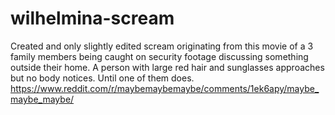 # wilhelmina-scream

Created and only slightly edited scream originating from this movie of a 3 family members being caught on security footage discussing something outside their home. A person with large red hair and sunglasses approaches but no body notices. Until one of them does. https://www.reddit.com/r/maybemaybemaybe/comments/1ek6apy/maybe_maybe_maybe/
